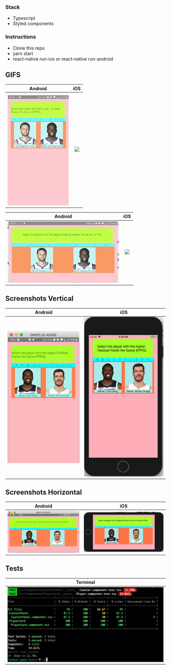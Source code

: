 ### Stack
- Typescript
- Styled components

### Instructions

- Clone this repo
- yarn start
- react-native run-ios or react-native run-android
## GIFS

| Android | iOS |
| :---: | :---: |
| ![](gifs/androidVertical.gif) | ![](gifs/iosVertical.gif) |


| Android | iOS |
| :---: | :---: |
| ![](gifs/androidHorizontal.gif) | ![](gifs/iosHorizontal.gif) |

## Screenshots Vertical

| Android | iOS |
| :---: | :---: |
| ![](screenshots/screenshotAndroidVertical.png) | ![](screenshots/screenshotiOSVertical.png)  |

## Screenshots Horizontal

| Android | iOS |
| :---: | :---: |
| ![](screenshots/screenshotAndroidHorizontal.png) | ![](screenshots/screenshotiOSHorizontal.png)  |

## Tests

| Terminal 
| :---:
| ![](screenshots/testsTerminal.png) |
